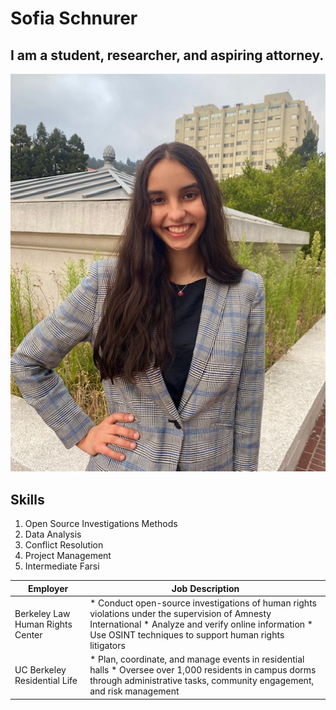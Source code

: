 # Sofia Schnurer
## I am a student, researcher, and aspiring attorney. 
![professional_headshot](professional_headshot.jpg)
## Skills
1. Open Source Investigations Methods
2. Data Analysis
3. Conflict Resolution
4. Project Management
5. Intermediate Farsi 

| Employer | Job Description |
| -------- | --------------- |
| Berkeley Law Human Rights Center | * Conduct open-source investigations of human rights violations under the supervision of Amnesty International * Analyze and verify online information * Use OSINT techniques to support human rights litigators |
| UC Berkeley Residential Life | * Plan, coordinate, and manage events in residential halls * Oversee over 1,000 residents in campus dorms through administrative tasks, community engagement, and risk management |
